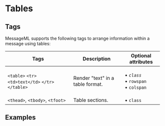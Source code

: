 # Tables

## Tags

MessageML supports the following tags to arrange information within a message using tables:

| Tags                                                | Description                      | Optional attributes                                                                        |
| --------------------------------------------------- | -------------------------------- | ------------------------------------------------------------------------------------------ |
| `<table>` `<tr>` `<td>text</td>` `</tr>` `</table>` | Render "text" in a table format. | <p>• <em><code>class</code></em> <br>• <code>rowspan</code> <br>• <code>colspan</code></p> |
| `<thead>`, `<tbody>`, `<tfoot>`                     | Table sections.                  | • `class`                                                                                  |

## Examples

